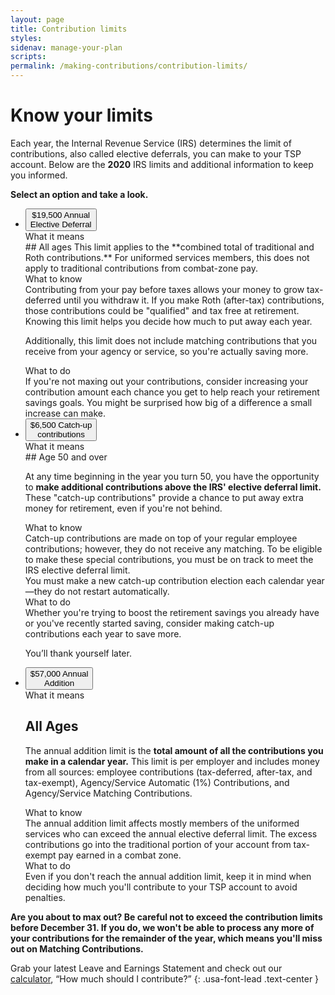 ```yaml
---
layout: page
title: Contribution limits
styles:
sidenav: manage-your-plan
scripts:
permalink: /making-contributions/contribution-limits/
---
```


# Know your limits

Each year, the Internal Revenue Service (IRS) determines the limit of contributions, also called elective deferrals, you can make to your TSP account. Below are the **2020** IRS limits and additional information to keep you informed.

**Select an option and take a look.**

<ul class="usa-accordion usa-tabs contribution-limits">
<!-- ANNUAL ELECTIVE DEFERRAL -->
  <li>
    <button class="usa-accordion-button"
      aria-expanded="true"
      aria-controls="elective-deferral-limit">
      <span>$19,500</span>
      Annual<br>Elective Deferral
    </button>
    <div id="elective-deferral-limit" class="usa-accordion-content">
<!-- WHAT IT MEANS  -->
<div class="usa-grid-full usa-layout-docs-main_content">
<div class="usa-width-one-third">
What it means
</div>
<div class="usa-width-two-thirds" markdown="1">
## All ages
This limit applies to the **combined total of traditional and Roth contributions.** For uniformed services members, this does not apply to traditional contributions from combat-zone pay.
</div>
</div> <!-- end div.usa-grid-full -->

<!-- WHAT TO KNOW -->
<div class="usa-grid-full usa-layout-docs-main_content">
<div class="usa-width-one-third" markdown="1">
What to know
</div>
<div class="usa-width-two-thirds" markdown="1">
Contributing from your pay before taxes allows your money to grow tax-deferred until you withdraw it. If you make Roth (after-tax) contributions, those contributions could be "qualified" and tax free at retirement. Knowing this limit helps you decide how much to put away each year.

Additionally, this limit does not include matching contributions that you receive from your agency or service, so you're actually saving more.
</div>
</div> <!-- end div.usa-grid-full -->
<!-- WHAT TO DO -->
<div class="usa-grid-full usa-layout-docs-main_content">
<div class="usa-width-one-third" markdown="1">
What to do
</div>
<div class="usa-width-two-thirds" markdown="1">
If you're not maxing out your contributions, consider increasing your contribution amount each chance you get to help reach your retirement savings goals. You might be surprised how big of a difference a small increase can make.
</div>
</div> <!-- end div.usa-grid-full -->
</div> <!-- end div#elective-deferral-limit -->
  </li>
<!-- CATCH-UP CONTRIBUTIONS -->
  <li>
    <button class="usa-accordion-button"
      aria-expanded="false"
      aria-controls="catch-up">
      <span>$6,500</span>
      Catch-up<br>contributions
    </button>
<div id="catch-up" class="usa-accordion-content">
  <!-- WHAT IT MEANS  -->
  <div class="usa-grid-full usa-layout-docs-main_content">
  <div class="usa-width-one-third">
  What it means
  </div>
  <div class="usa-width-two-thirds" markdown="1">
## Age 50 and over

At any time beginning in the year you turn 50, you have the opportunity to **make additional contributions above the IRS' elective deferral limit.** These "catch-up contributions" provide a chance to put away extra money for retirement, even if you're not behind.
  </div>
  </div> <!-- end div.usa-grid-full -->

  <!-- WHAT TO KNOW -->
  <div class="usa-grid-full usa-layout-docs-main_content">
  <div class="usa-width-one-third" markdown="1">
  What to know
  </div>
  <div class="usa-width-two-thirds" markdown="1">
Catch-up contributions are made on top of your regular employee contributions; however, they do not receive any matching. To be eligible to make these special contributions, you must be on track to meet the IRS elective deferral limit.

<div class="usa-alert usa-alert-info">
<div class="usa-alert-body">You must make a new catch-up contribution election each calendar year—they do not restart automatically.</div>
</div>
  </div>
  </div> <!-- end div.usa-grid-full -->
  <!-- WHAT TO DO -->
  <div class="usa-grid-full usa-layout-docs-main_content">
  <div class="usa-width-one-third" markdown="1">
  What to do
  </div>
  <div class="usa-width-two-thirds" markdown="1">
  Whether you're trying to boost the retirement savings you already have or you've recently started saving, consider making catch-up contributions each year to save more.

  You’ll thank yourself later.
  </div>
  </div> <!-- end div.usa-grid-full -->
</div> <!-- end div#catch-up -->
  </li>
<!-- ANNUAL ADDITION -->
<li>
<button class="usa-accordion-button"
aria-expanded="false"
aria-controls="annual-addition">
<span>$57,000</span>
Annual<br>Addition
</button>
<div id="annual-addition" class="usa-accordion-content">
<!-- WHAT IT MEANS  -->
<div class="usa-grid-full usa-layout-docs-main_content">
<div class="usa-width-one-third">
What it means
</div>
<div class="usa-width-two-thirds" markdown="1">

## All Ages

The annual addition limit is the **total amount of all the contributions you make in a calendar year.** This limit is per employer and includes money from all sources: employee contributions (tax-deferred, after-tax, and tax-exempt), Agency/Service Automatic (1%) Contributions, and Agency/Service Matching Contributions.
</div>
</div> <!-- end div.usa-grid-full -->

<!-- WHAT TO KNOW -->
<div class="usa-grid-full usa-layout-docs-main_content">
<div class="usa-width-one-third" markdown="1">
What to know
</div>
<div class="usa-width-two-thirds" markdown="1">
The annual addition limit affects mostly members of the uniformed services who can exceed the annual elective deferral limit. The excess contributions go into the traditional portion of your account from tax-exempt pay earned in a combat zone.
</div>
</div> <!-- end div.usa-grid-full -->

<!-- WHAT TO DO -->
<div class="usa-grid-full usa-layout-docs-main_content">
<div class="usa-width-one-third" markdown="1">
What to do
</div>
<div class="usa-width-two-thirds" markdown="1">
Even if you don't reach the annual addition limit, keep it in mind when deciding how much you'll contribute to your TSP account to avoid penalties.
</div>
</div> <!-- end div.usa-grid-full -->
</div> <!-- end div#annual-addition -->
</li>
</ul>

**Are you about to max out? Be careful not to exceed the contribution limits before December 31. If you do, we won't be able to process any more of your contributions for the remainder of the year, which means you'll miss out on Matching Contributions.**

Grab your latest Leave and Earnings Statement and check
out our [calculator](#), “How much should I contribute?”
{: .usa-font-lead .text-center }

